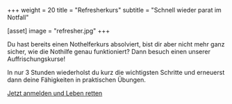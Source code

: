 +++
weight = 20
title = "Refresherkurs"
subtitle = "Schnell wieder parat im Notfall"

[asset]
  image = "refresher.jpg"
+++

Du hast bereits einen Nothelferkurs absolviert, bist dir aber nicht mehr ganz sicher, wie die Nothilfe genau funktioniert?
Dann besuch einen unserer Auffrischungskurse! 

In nur 3 Stunden wiederholst du kurz die wichtigsten Schritte und erneuerst dann deine Fähigkeiten in praktischen Übungen.

[Jetzt anmelden und Leben retten](/kurse/refresher/)
